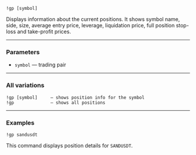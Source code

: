 ```
!gp [symbol]
```

Displays information about the current positions. It shows symbol name, side, size, average entry price, leverage, liquidation price, full position stop-loss and take-profit prices.

---

### Parameters

- `symbol` — trading pair

---

### All variations

```
!gp [symbol]     — shows position info for the symbol
!gp              — shows all positions
```

---

### Examples

```
!gp sandusdt
```

This command displays position details for `SANDUSDT`.

